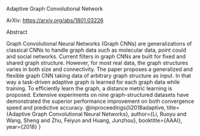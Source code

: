 Adaptive Graph Convolutional Network 

ArXiv: https://arxiv.org/abs/1801.03226

Abstract 

Graph Convolutional Neural Networks (Graph CNNs) are generalizations of classical CNNs to handle graph data such as molecular data, point could and social networks. Current filters in graph CNNs are built for fixed and shared graph structure. However, for most real data, the graph structures varies in both size and connectivity. The paper proposes a generalized and flexible graph CNN taking data of arbitrary graph structure as input. In that way a task-driven adaptive graph is learned for each graph data while training. To efficiently learn the graph, a distance metric learning is proposed. Extensive experiments on nine graph-structured datasets have demonstrated the superior performance improvement on both convergence speed and predictive accuracy.
@inproceedings{li2018adaptive,
  title={Adaptive Graph Convolutional Neural Networks},
  author={Li, Ruoyu and Wang, Sheng and Zhu, Feiyun and Huang, Junzhou},
  booktitle={AAAI},
  year={2018}
}
